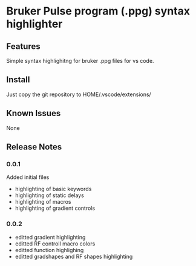 # Bruker Pulse program (.ppg) syntax highlighter



## Features

Simple syntax highlighitng for bruker .ppg files for vs code.

## Install
Just copy the git repository to HOME/.vscode/extensions/

## Known Issues

None

## Release Notes

### 0.0.1

Added initial files
* highlighting of basic keywords
* highlighting of static delays
* highlighting of macros
* highlighting of gradient controls

### 0.0.2
* editted gradient highlighting
* editted RF controll macro colors
* editted function highlighing
* editted gradshapes and RF shapes highlighting




